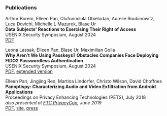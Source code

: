 ### Publications
Arthur Borem, Elleen Pan, Olufunmilola Obielodan, Aurelie Roubinowitz, Luca Dovichi, Michelle L Mazurek, Blase Ur  
**Data Subjects' Reactions to Exercising Their Right of Access**  
USENIX Security Symposium, August 2024  
[PDF](/files/borem-datasubjects-2024.pdf)  

Leona Lassak, Elleen Pan, Blase Ur, Maximilian Golla  
**Why Aren’t We Using Passkeys? Obstacles Companies Face Deploying FIDO2 Passwordless Authentication**  
USENIX Security Symposium, August 2024  
[PDF](/files/lassak-fidoobstacles-2024.pdf), [extended version](/files/lassak-fidoobstacles-ext-2024.pdf)  
  
Elleen Pan, Jingjing Ren, Martina Lindorfer, Christo Wilson, David Choffnes  
**Panoptispy: Characterizing Audio and Video Exfiltration from Android Applications**  
Proceedings on Privacy Enhancing Technologies (PETS), July 2018  
*also presented at [FTC PrivacyCon](https://www.ftc.gov/news-events/events-calendar/privacycon-2019), June 2019*  
[PDF](/files/pan-panoptispy-2018.pdf), [site](https://recon.meddle.mobi/panoptispy/index.html), [press](/press)  
